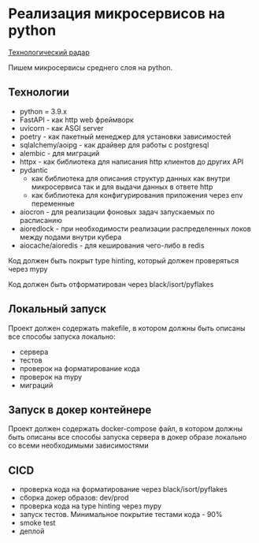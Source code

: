 # Реализация микросервисов на python

[Технологический радар](https://radar.thoughtworks.com/?sheetId=https://raw.githubusercontent.com/magnit-tech/magnit-online/master/Tech_Radar_Magnit_Online_python.csv)

Пишем микросервисы среднего слоя на python.

## Технологии

- python = 3.9.x
- FastAPI - как http web фреймворк
- uvicorn - как ASGI server
- poetry - как пакетный менеджер для установки зависимостей
- sqlalchemy/aoipg - как драйвер для работы с postgresql
- alembic - для миграций
- httpx - как библиотека для написания http клиентов до других API
- pydantic
    - как библиотека для описания структур данных как внутри микросервиса так и для выдачи данных в ответе http
    - как библиотека для конфигурирования приложения через env переменные
- aiocron - для реализации фоновых задач запускаемых по расписанию
- aioredlock - при необходимости реализации распределенных локов между подами внутри кубера
- aiocache/aioredis - для кеширования чего-либо в redis

Код должен быть покрыт type hinting, который должен проверяться через mypy

Код должен быть отформатирован через  black/isort/pyflakes

## Локальный запуск

Проект должен содержать makefile, в котором должны быть описаны все способы запуска локально:

- сервера
- тестов
- проверок на форматирование кода
- проверок на mypy
- миграций

## Запуск в докер контейнере

Проект должен содержать docker-compose файл, в котором должны быть описаны все способы запуска сервера в докер образе локально со всеми необходимыми зависимостями

## CICD

- проверка кода на форматирование через black/isort/pyflakes
- сборка докер образов: dev/prod
- проверка кода на type hinting через mypy
- запуск тестов. Минимальное покрытие тестами кода - 90%
- smoke test
- деплой
